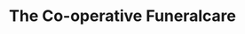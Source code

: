 ---
title: "The Co-operative Funeralcare"
url: /bristol/the-co-operative-funeralcare/
shop: funeral directors
---